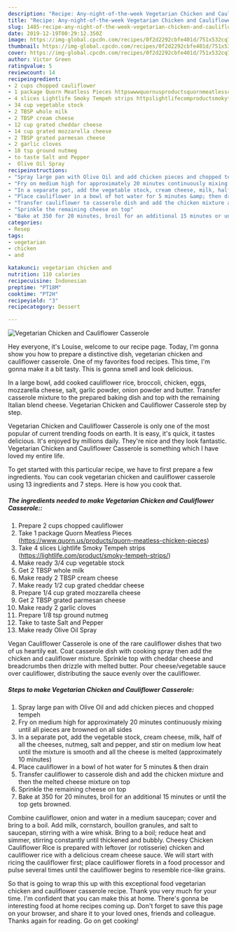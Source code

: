 ```yaml
---
description: "Recipe: Any-night-of-the-week Vegetarian Chicken and Cauliflower Casserole"
title: "Recipe: Any-night-of-the-week Vegetarian Chicken and Cauliflower Casserole"
slug: 1485-recipe-any-night-of-the-week-vegetarian-chicken-and-cauliflower-casserole
date: 2019-12-19T00:29:12.350Z
image: https://img-global.cpcdn.com/recipes/0f2d2292cbfe401d/751x532cq70/vegetarian-chicken-and-cauliflower-casserole-recipe-main-photo.jpg
thumbnail: https://img-global.cpcdn.com/recipes/0f2d2292cbfe401d/751x532cq70/vegetarian-chicken-and-cauliflower-casserole-recipe-main-photo.jpg
cover: https://img-global.cpcdn.com/recipes/0f2d2292cbfe401d/751x532cq70/vegetarian-chicken-and-cauliflower-casserole-recipe-main-photo.jpg
author: Victor Green
ratingvalue: 5
reviewcount: 14
recipeingredient:
- 2 cups chopped cauliflower
- 1 package Quorn Meatless Pieces httpswwwquornusproductsquornmeatlesschickenpieces
- 4 slices Lightlife Smoky Tempeh strips httpslightlifecomproductsmokytempehstrips
- 34 cup vegetable stock
- 2 TBSP whole milk
- 2 TBSP cream cheese
- 12 cup grated cheddar cheese
- 14 cup grated mozzarella cheese
- 2 TBSP grated parmesan cheese
- 2 garlic cloves
- 18 tsp ground nutmeg
- to taste Salt and Pepper
-  Olive Oil Spray
recipeinstructions:
- "Spray large pan with Olive Oil and add chicken pieces and chopped tempeh"
- "Fry on medium high for approximately 20 minutes continuously mixing until all pieces are browned on all sides"
- "In a separate pot, add the vegetable stock, cream cheese, milk, half of all the cheeses, nutmeg, salt and pepper, and stir on medium low heat until the mixture is smooth and all the cheese is melted (approximately 10 minutes)"
- "Place cauliflower in a bowl of hot water for 5 minutes &amp; then drain"
- "Transfer cauliflower to casserole dish and add the chicken mixture and then the melted cheese mixture on top"
- "Sprinkle the remaining cheese on top"
- "Bake at 350 for 20 minutes, broil for an additional 15 minutes or until the top gets browned."
categories:
- Resep
tags:
- vegetarian
- chicken
- and

katakunci: vegetarian chicken and
nutrition: 110 calories
recipecuisine: Indonesian
preptime: "PT18M"
cooktime: "PT2H"
recipeyield: "3"
recipecategory: Dessert

---
```



![Vegetarian Chicken and Cauliflower Casserole](https://img-global.cpcdn.com/recipes/0f2d2292cbfe401d/751x532cq70/vegetarian-chicken-and-cauliflower-casserole-recipe-main-photo.jpg)

Hey everyone, it's Louise, welcome to our recipe page. Today, I'm gonna show you how to prepare a distinctive dish, vegetarian chicken and cauliflower casserole. One of my favorites food recipes. This time, I'm gonna make it a bit tasty. This is gonna smell and look delicious.

In a large bowl, add cooked cauliflower rice, broccoli, chicken, eggs, mozzarella cheese, salt, garlic powder, onion powder and butter. Transfer casserole mixture to the prepared baking dish and top with the remaining Italian blend cheese. Vegetarian Chicken and Cauliflower Casserole step by step.

Vegetarian Chicken and Cauliflower Casserole is only one of the most popular of current trending foods on earth. It is easy, it's quick, it tastes delicious. It's enjoyed by millions daily. They're nice and they look fantastic. Vegetarian Chicken and Cauliflower Casserole is something which I have loved my entire life.


To get started with this particular recipe, we have to first prepare a few ingredients. You can cook vegetarian chicken and cauliflower casserole using 13 ingredients and 7 steps. Here is how you cook that.

##### The ingredients needed to make Vegetarian Chicken and Cauliflower Casserole::

1. Prepare 2 cups chopped cauliflower
1. Take 1 package Quorn Meatless Pieces (https://www.quorn.us/products/quorn-meatless-chicken-pieces)
1. Take 4 slices Lightlife Smoky Tempeh strips (https://lightlife.com/product/smoky-tempeh-strips/)
1. Make ready 3/4 cup vegetable stock
1. Get 2 TBSP whole milk
1. Make ready 2 TBSP cream cheese
1. Make ready 1/2 cup grated cheddar cheese
1. Prepare 1/4 cup grated mozzarella cheese
1. Get 2 TBSP grated parmesan cheese
1. Make ready 2 garlic cloves
1. Prepare 1/8 tsp ground nutmeg
1. Take to taste Salt and Pepper
1. Make ready  Olive Oil Spray


Vegan Cauliflower Casserole is one of the rare cauliflower dishes that two of us heartily eat. Coat casserole dish with cooking spray then add the chicken and cauliflower mixture. Sprinkle top with cheddar cheese and breadcrumbs then drizzle with melted butter. Pour cheese/vegetable sauce over cauliflower, distributing the sauce evenly over the cauliflower. 

##### Steps to make Vegetarian Chicken and Cauliflower Casserole:

1. Spray large pan with Olive Oil and add chicken pieces and chopped tempeh
1. Fry on medium high for approximately 20 minutes continuously mixing until all pieces are browned on all sides
1. In a separate pot, add the vegetable stock, cream cheese, milk, half of all the cheeses, nutmeg, salt and pepper, and stir on medium low heat until the mixture is smooth and all the cheese is melted (approximately 10 minutes)
1. Place cauliflower in a bowl of hot water for 5 minutes &amp; then drain
1. Transfer cauliflower to casserole dish and add the chicken mixture and then the melted cheese mixture on top
1. Sprinkle the remaining cheese on top
1. Bake at 350 for 20 minutes, broil for an additional 15 minutes or until the top gets browned.


Combine cauliflower, onion and water in a medium saucepan; cover and bring to a boil. Add milk, cornstarch, bouillon granules, and salt to saucepan, stirring with a wire whisk. Bring to a boil; reduce heat and simmer, stirring constantly until thickened and bubbly. Cheesy Chicken Cauliflower Rice is prepared with leftover (or rotisserie) chicken and cauliflower rice with a delicious cream cheese sauce. We will start with ricing the cauliflower first; place cauliflower florets in a food processor and pulse several times until the cauliflower begins to resemble rice-like grains. 

So that is going to wrap this up with this exceptional food vegetarian chicken and cauliflower casserole recipe. Thank you very much for your time. I'm confident that you can make this at home. There's gonna be interesting food at home recipes coming up. Don't forget to save this page on your browser, and share it to your loved ones, friends and colleague. Thanks again for reading. Go on get cooking!
